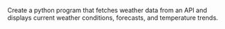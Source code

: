 Create a python program that fetches weather data from an API and displays current weather conditions, forecasts, and temperature trends.
